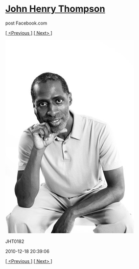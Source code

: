 # [John Henry Thompson](../README.md)
post Facebook.com

[[ <Previous ]](2010-12-18-4.md) [[ Next> ]](2010-12-18-6.md)

[![](../media/2010-12-18/Fam-2010-JHT0182.jpg)](../README.md)

JHT0182

2010-12-18 20:39:06

[[ <Previous ]](2010-12-18-4.md) [[ Next> ]](2010-12-18-6.md)